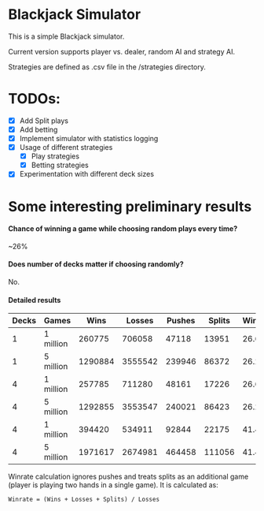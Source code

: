 # Blackjack Simulator

This is a simple Blackjack simulator.

Current version supports player vs. dealer, random AI and strategy AI.

Strategies are defined as .csv file in the /strategies directory.

# TODOs:

- [x] Add Split plays
- [x] Add betting
- [x] Implement simulator with statistics logging
- [x] Usage of different strategies
  - [x] Play strategies
  - [x] Betting strategies
- [x] Experimentation with different deck sizes

# Some interesting preliminary results

#### Chance of winning a game while choosing random plays every time?

~26%

#### Does number of decks matter if choosing randomly?

No.

#### Detailed results

| Decks | Games     | Wins    | Losses  | Pushes | Splits | Winrate | Strategy          |
|-------|-----------|---------|---------|--------|--------|---------|-------------------|
| 1     | 1 million | 260775  | 706058  | 47118  | 13951  | 26.6%   | Random            |
| 1     | 5 million | 1290884 | 3555542 | 239946 | 86372  | 26.2%   | Random            |
| 4     | 1 million | 257785  | 711280  | 48161  | 17226  | 26.6%   | Random            |
| 4     | 5 million | 1292855 | 3553547 | 240021 | 86423  | 26.2%   | Random            |
| 4     | 1 million | 394420  | 534911  | 92844  | 22175  | 41.45%  | baseline_strategy |
| 4     | 5 million | 1971617 | 2674981 | 464458 | 111056 | 41.44%  | baseline_strategy |


Winrate calculation ignores pushes and treats splits as an additional game (player is playing two hands in a single game).
It is calculated as:
```
Winrate = (Wins + Losses + Splits) / Losses
```


